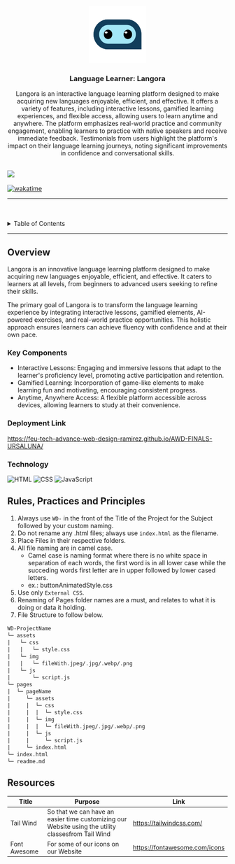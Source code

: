 <a name="readme-top">

<br/>

<br />
<div align="center">
  <a href="https://github.com/zyx-0314/">
  <!-- TODO: If you want to add logo or banner you can add it here -->
    <img src="./assets/img/logo.png" alt="Langora" width="130" height="130">
  </a>
<!-- TODO: Change Title to the name of the title of your Project -->
  <h3 align="center">Language Learner: Langora</h3>
</div>
<!-- TODO: Make a short description -->
<div align="center">
  Langora is an interactive language learning platform designed to make acquiring new languages enjoyable, efficient, and effective. It offers a variety of features, including interactive lessons, gamified learning experiences, and flexible access, allowing users to learn anytime and anywhere. The platform emphasizes real-world practice and community engagement, enabling learners to practice with native speakers and receive immediate feedback. Testimonials from users highlight the platform's impact on their language learning journeys, noting significant improvements in confidence and conversational skills.
</div>

<br />

<!-- TODO: Change the zyx-0314 into your github username  -->
<!-- TODO: Change the WD-Template-Project into the same name of your folder -->
![](https://visit-counter.vercel.app/counter.png?page=zSmojii/AWD-FINALS-URSALUNA)

[![wakatime](https://wakatime.com/badge/user/018dd99a-4985-4f98-8216-6ca6fe2ce0f8/project/63501637-9a31-42f0-960d-4d0ab47977f8.svg)](https://wakatime.com/badge/user/018dd99a-4985-4f98-8216-6ca6fe2ce0f8/project/63501637-9a31-42f0-960d-4d0ab47977f8)

---

<br />
<br />

<!-- TODO: If you want to add more layers for your readme -->
<details>
  <summary>Table of Contents</summary>
  <ol>
    <li>
      <a href="#overview">Overview</a>
      <ol>
        <li>
          <a href="#key-components">Key Components</a>
        </li>
        <li>
          <a href="#technology">Technology</a>
        </li>
      </ol>
    </li>
    <li>
      <a href="#rule,-practices-and-principles">Rules, Practices and Principles</a>
    </li>
    <li>
      <a href="#resources">Resources</a>
    </li>
  </ol>
</details>

---

## Overview

<!-- TODO: To be changed -->
<!-- The following are just sample -->
Langora is an innovative language learning platform designed to make acquiring new languages enjoyable, efficient, and effective. It caters to learners at all levels, from beginners to advanced users seeking to refine their skills.

The primary goal of Langora is to transform the language learning experience by integrating interactive lessons, gamified elements, AI-powered exercises, and real-world practice opportunities. This holistic approach ensures learners can achieve fluency with confidence and at their own pace.

### Key Components
<!-- TODO: List of Key Components -->
<!-- The following are just sample -->
- Interactive Lessons: Engaging and immersive lessons that adapt to the learner's proficiency level, promoting active participation and retention.
- Gamified Learning: Incorporation of game-like elements to make learning fun and motivating, encouraging consistent progress.
- Anytime, Anywhere Access: A flexible platform accessible across devices, allowing learners to study at their convenience.

### Deployment Link
https://feu-tech-advance-web-design-ramirez.github.io/AWD-FINALS-URSALUNA/

### Technology
<!-- TODO: List of Technology Used -->
![HTML](https://img.shields.io/badge/HTML-E34F26?style=for-the-badge&logo=html5&logoColor=white)
![CSS](https://img.shields.io/badge/CSS-1572B6?style=for-the-badge&logo=css3&logoColor=white)
![JavaScript](https://img.shields.io/badge/JavaScript-F7DF1E?style=for-the-badge&logo=javascript&logoColor=white)

## Rules, Practices and Principles
1. Always use `WD-` in the front of the Title of the Project for the Subject followed by your custom naming.
2. Do not rename any .html files; always use `index.html` as the filename.
3. Place Files in their respective folders.
4. All file naming are in camel case.
   - Camel case is naming format where there is no white space in separation of each words, the first word is in all lower case while the succeding words first letter are in upper followed by lower cased letters.
   - ex.: buttonAnimatedStyle.css
5. Use only `External CSS`.
6. Renaming of Pages folder names are a must, and relates to what it is doing or data it holding.
7. File Structure to follow below.

```
WD-ProjectName
└─ assets
|   └─ css
|   |   └─ style.css
|   └─ img
|   |   └─ fileWith.jpeg/.jpg/.webp/.png
|   └─ js
|       └─ script.js
└─ pages
|  └─ pageName
|     └─ assets
|     |  └─ css
|     |  |  └─ style.css
|     |  └─ img
|     |  |  └─ fileWith.jpeg/.jpg/.webp/.png
|     |  └─ js
|     |     └─ script.js
|     └─ index.html
└─ index.html
└─ readme.md
```

## Resources

<!-- TODO: Add References -->
| Title | Purpose | Link |
|-|-|-|
| Tail Wind | So that we can have an easier time customizing our Website using the utility classesfrom Tail Wind | https://tailwindcss.com/ |
| Font Awesome | For some of our icons on  our Website | https://fontawesome.com/icons |

